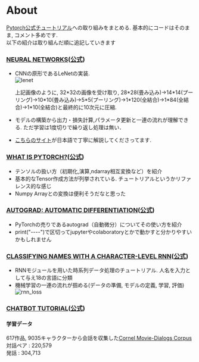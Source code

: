 # About
[Pytorch公式チュートリアル](https://pytorch.org/tutorials/)への取り組みをまとめる. 基本的にコードはそのまま, コメント多めです.  
以下の紹介は取り組んだ順に追記していきます

### [NEURAL NETWORKS](https://github.com/fury00812/PytorchTutorials/blob/master/neural_networks_tutorial.py)([公式](https://pytorch.org/tutorials/beginner/blitz/neural_networks_tutorial.html))
- CNNの原形であるLeNetの実装.  
  ![lenet](https://user-images.githubusercontent.com/35480446/57579766-b41d7500-74db-11e9-812c-5883e1a7923f.png)

  上記画像のように, 32\*32の画像を受け取り, 28\*28(畳み込み)→14\*14(プーリング)→10\*10(畳み込み)→5\*5(プーリング)→1\*120(全結合)→1\*84(全結合)→1\*10(全結合)と最終的に10次元に圧縮.

- モデルの構築から出力・損失計算,パラメータ更新と一連の流れが理解できる. ただ学習は1度切りで繰り返し処理は無い．

- [こちらのサイト](https://qiita.com/mckeeeen/items/e255b4ac1efba88d0ca1)が日本語で丁寧に解説してくださってます.

### [WHAT IS PYTORCH?](https://github.com/fury00812/PytorchTutorials/blob/master/tensor_tutorial.py)([公式](https://pytorch.org/tutorials/beginner/blitz/tensor_tutorial.html))
- テンソルの扱い方（初期化,演算,ndarray相互変換など）を紹介
- 基本的なTensor作成方法が列挙されている. チュートリアルというかリファレンス的な感じ
- Numpy Arrayとの変換は便利そうだなと思った

### [AUTOGRAD: AUTOMATIC DIFFERENTIATION](https://github.com/fury00812/PytorchTutorials/blob/master/autograd_tutorial.py)([公式](https://pytorch.org/tutorials/beginner/blitz/autograd_tutorial.html))
- PyTorchの売りであるautograd（自動微分）についてその使い方を紹介
- print("----")で区切ってjupyterやcolaboratoryとかで動かすと分かりやすいかもしれません

### [CLASSIFYING NAMES WITH A CHARACTER-LEVEL RNN](https://github.com/fury00812/PytorchTutorials/blob/master/pytorch-tutorial-intermediate-char-rnn-classification.py)([公式](https://pytorch.org/tutorials/intermediate/char_rnn_classification_tutorial.html))
- RNNモジュールを用いた時系列データ処理のチュートリアル. 人名を入力として与え18の言語に分類
- 機械学習の一連の流れが掴める(データの準備, モデルの定義, 学習, 評価)
  ![rnn_loss](https://user-images.githubusercontent.com/35480446/58886668-4867aa00-871f-11e9-9746-0a87f5dff15b.png)

### [CHATBOT TUTORIAL]()([公式](https://pytorch.org/tutorials/beginner/chatbot_tutorial.html))
#### 学習データ
617作品, 9035キャラクターから会話を収集した[Cornel Movie-Dialogs Corpus](https://www.cs.cornell.edu/~cristian/Cornell_Movie-Dialogs_Corpus.html)  
対話ペア : 220,579  
発話 : 304,713
